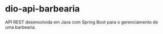 # dio-api-barbearia
API REST desenvolvida em Java com Spring Boot para o gerenciamento de uma barbearia.
